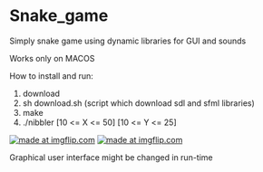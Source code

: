 # Snake_game
Simply snake game using dynamic libraries for GUI and sounds

Works only on MACOS

How to install and run:
1) download
2) sh download.sh (script which download sdl and sfml libraries)
3) make
4) ./nibbler [10 <= X <= 50] [10 <= Y <= 25] 

<a href="https://imgflip.com/gif/2pmurk"><img src="https://i.imgflip.com/2pmurk.gif" title="made at imgflip.com"/></a>
<a href="https://imgflip.com/gif/2pmuw3"><img src="https://i.imgflip.com/2pmuw3.gif" title="made at imgflip.com"/></a>

Graphical user interface might be changed in run-time
